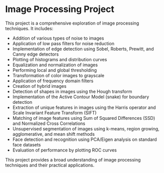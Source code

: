 # Image Processing Project

This project is a comprehensive exploration of image processing techniques. It includes:

- Addition of various types of noise to images
- Application of low pass filters for noise reduction
- Implementation of edge detection using Sobel, Roberts, Prewitt, and Canny edge detectors
- Plotting of histograms and distribution curves
- Equalization and normalization of images
- Performing local and global thresholding
- Transformation of color images to grayscale
- Application of frequency domain filters
- Creation of hybrid images
- Detection of shapes in images using the Hough transform
- Implementation of the Active Contour Model (snake) for boundary detection
- Extraction of unique features in images using the Harris operator and Scale Invariant Feature Transform (SIFT)
- Matching of image features using Sum of Squared Differences (SSD) and Normalized Cross Correlations
- Unsupervised segmentation of images using k-means, region growing, agglomerative, and mean shift methods
- Face detection and recognition using PCA/Eigen analysis on standard face datasets
- Evaluation of performance by plotting ROC curves

This project provides a broad understanding of image processing techniques and their practical applications.
